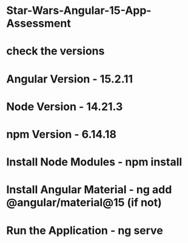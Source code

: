 # Star-Wars-Angular-15-App-Assessment

# check the versions

# Angular Version - 15.2.11

# Node Version - 14.21.3

# npm Version - 6.14.18

# Install Node Modules - npm install

# Install Angular Material - ng add @angular/material@15 (if not)

# Run the Application - ng serve 
